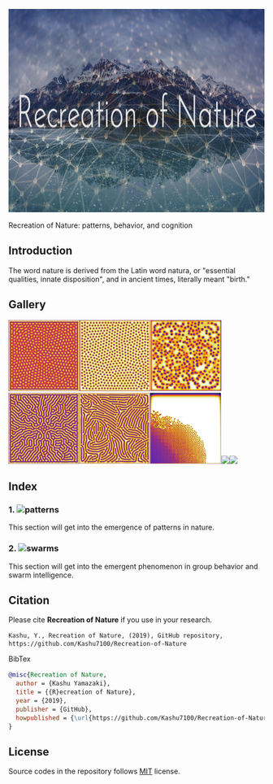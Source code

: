 <p align="center">
  <img src="/assets/Nature.png" height="400"/>
</p>

Recreation of Nature: patterns, behavior, and cognition 

## Introduction
The word nature is derived from the Latin word natura, or "essential qualities, innate disposition", and in ancient times, literally meant "birth."

## Gallery
<img src="/assets/self_replacing_spots.png" height="140"/><img src="/assets/stable_spots.png" height="140"/><img src="/assets/unstable_spots.png" height="140"/><img src="/assets/labyrinthine_pattern.png" height="140"/><img src="/assets/worm_like_pattern.png" height="140"/><img src="/assets/fk_map.png" height="140"/><img src="/assets/boids_swarm_formation.gif" height="180"/><img src="/assets/boids_predator_prey.gif" height="180"/>

## Index

###  1. ![patterns](/patterns)
This section will get into the emergence of patterns in nature.
###  2. ![swarms](/swarm)
This section will get into the emergent phenomenon in group behavior and swarm intelligence.

## Citation

Please cite **Recreation of Nature** if you use in your research.
```
Kashu, Y., Recreation of Nature, (2019), GitHub repository, https://github.com/Kashu7100/Recreation-of-Nature
```
BibTex
```bibtex
@misc{Recreation of Nature,
  author = {Kashu Yamazaki},
  title = {{R}ecreation of Nature},
  year = {2019},
  publisher = {GitHub},
  howpublished = {\url{https://github.com/Kashu7100/Recreation-of-Nature}},
}
```

## License

Source codes in the repository follows [MIT](http://www.opensource.org/licenses/MIT) license.
